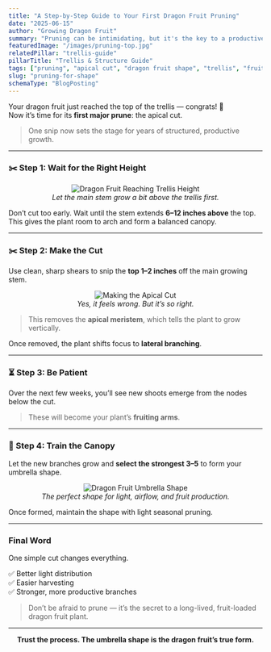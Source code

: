 ```yaml
---
title: "A Step-by-Step Guide to Your First Dragon Fruit Pruning"
date: "2025-06-15"
author: "Growing Dragon Fruit"
summary: "Pruning can be intimidating, but it's the key to a productive plant. We'll walk you through the first 'apical cut' to create the perfect umbrella shape."
featuredImage: "/images/pruning-top.jpg"
relatedPillar: "trellis-guide"
pillarTitle: "Trellis & Structure Guide"
tags: ["pruning", "apical cut", "dragon fruit shape", "trellis", "fruiting tips"]
slug: "pruning-for-shape"
schemaType: "BlogPosting"
---
```


Your dragon fruit just reached the top of the trellis — congrats! 🎉  
Now it’s time for its **first major prune**: the apical cut.

> One snip now sets the stage for years of structured, productive growth.

---

### ✂️ Step 1: Wait for the Right Height

<p align="center">
  <img src="/images/pruning-height.jpg" alt="Dragon Fruit Reaching Trellis Height" />
  <br/><em>Let the main stem grow a bit above the trellis first.</em>
</p>

Don’t cut too early. Wait until the stem extends **6–12 inches above** the top. This gives the plant room to arch and form a balanced canopy.

---

### ✂️ Step 2: Make the Cut

Use clean, sharp shears to snip the **top 1–2 inches** off the main growing stem.

<p align="center">
  <img src="/images/pruning-cut.jpg" alt="Making the Apical Cut" />
  <br/><em>Yes, it feels wrong. But it’s so right.</em>
</p>

> This removes the **apical meristem**, which tells the plant to grow vertically.

Once removed, the plant shifts focus to **lateral branching**.

---

### ⏳ Step 3: Be Patient

Over the next few weeks, you’ll see new shoots emerge from the nodes below the cut.

> These will become your plant’s **fruiting arms**.

---

### 🌿 Step 4: Train the Canopy

Let the new branches grow and **select the strongest 3–5** to form your umbrella shape.

<p align="center">
  <img src="/images/pruned-canopy.jpg" alt="Dragon Fruit Umbrella Shape" />
  <br/><em>The perfect shape for light, airflow, and fruit production.</em>
</p>

Once formed, maintain the shape with light seasonal pruning.

---

### Final Word

One simple cut changes everything.

✅ Better light distribution  
✅ Easier harvesting  
✅ Stronger, more productive branches

> Don’t be afraid to prune — it’s the secret to a long-lived, fruit-loaded dragon fruit plant.

---

<p align="center"><strong>Trust the process. The umbrella shape is the dragon fruit’s true form.</strong></p>
